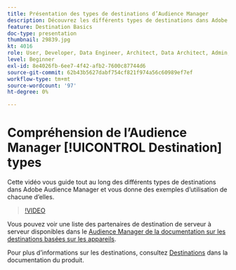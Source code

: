 ```yaml
---
title: Présentation des types de destinations d’Audience Manager
description: Découvrez les différents types de destinations dans Adobe Audience Manager et donnez des exemples d’utilisation de chacune d’elles.
feature: Destination Basics
doc-type: presentation
thumbnail: 29839.jpg
kt: 4016
role: User, Developer, Data Engineer, Architect, Data Architect, Admin, Leader
level: Beginner
exl-id: 8e4026fb-6ee7-4f42-afb2-7600c87744d6
source-git-commit: 62b43b5627dabf754cf821f974a56c60989ef7ef
workflow-type: tm+mt
source-wordcount: '97'
ht-degree: 0%

---
```


# Compréhension de l’Audience Manager [!UICONTROL Destination] types

Cette vidéo vous guide tout au long des différents types de destinations dans Adobe Audience Manager et vous donne des exemples d’utilisation de chacune d’elles.

>[!VIDEO](https://video.tv.adobe.com/v/29839/?quality=12)

Vous pouvez voir une liste des partenaires de destination de serveur à serveur disponibles dans le [Audience Manager de la documentation sur les destinations basées sur les appareils](https://experienceleague.adobe.com/docs/audience-manager/user-guide/features/destinations/device-based/device-based-destinations-list.html).

Pour plus d’informations sur les destinations, consultez [Destinations](https://experienceleague.adobe.com/docs/audience-manager/user-guide/features/destinations/destinations.html) dans la documentation du produit.
